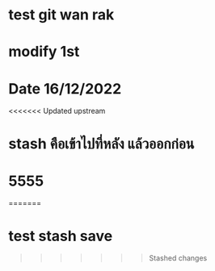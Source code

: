 # test git wan rak
# modify 1st
# Date 16/12/2022
<<<<<<< Updated upstream
# stash คือเข้าไปที่หลัง แล้วออกก่อน
# 5555
=======
# test stash save
>>>>>>> Stashed changes
